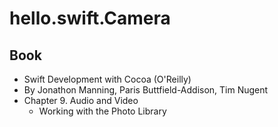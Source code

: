 hello.swift.Camera
==================


Book
----

- Swift Development with Cocoa (O'Reilly)
- By Jonathon Manning, Paris Buttfield-Addison, Tim Nugent
- Chapter 9. Audio and Video
    - Working with the Photo Library



